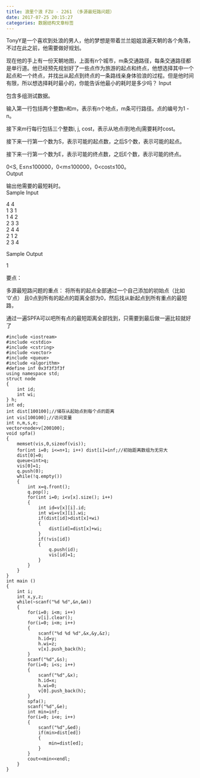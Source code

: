 ```yaml
---
title: 浪里个浪 FZU - 2261 （多源最短路问题）
date: 2017-07-25 20:15:27
categories: 数据结构文章标签
---
```

  
TonyY是一个喜欢到处浪的男人，他的梦想是带着兰兰姐姐浪遍天朝的各个角落，不过在此之前，他需要做好规划。  
  
现在他的手上有一份天朝地图，上面有n个城市，m条交通路径，每条交通路径都是单行道。他已经预先规划好了一些点作为旅游的起点和终点，他想选择其中一个起点和一个终点，并找出从起点到终点的一条路线亲身体验浪的过程。但是他时间有限，所以想选择耗时最小的，你能告诉他最小的耗时是多少吗？ <!-- more --> 
Input  
  
包含多组测试数据。  
  
输入第一行包括两个整数n和m，表示有n个地点，m条可行路径。点的编号为1 - n。  
  
接下来m行每行包括三个整数i, j, cost，表示从地点i到地点j需要耗时cost。  
  
接下来一行第一个数为S，表示可能的起点数，之后S个数，表示可能的起点。  
  
接下来一行第一个数为E，表示可能的终点数，之后E个数，表示可能的终点。  
  
0<S, E≤n≤100000，0<m≤100000，0<cost≤100。  
Output  
  
输出他需要的最短耗时。  
Sample Input  
  
4 4  
1 3 1  
1 4 2  
2 3 3  
2 4 4  
2 1 2  
2 3 4  
  
Sample Output  
  

1

要点：  

多源最短路问题的重点： 将所有的起点全部通过一个自己添加的初始点（比如 ‘0’点） 且0点到所有的起点的距离全部为0，然后找从新起点到所有重点的最短路，

通过一遍SPFA可以吧所有点的最短距离全部找到，只需要到最后做一遍比较就好了  

    
    
    #include <iostream>
    #include <cstdio>
    #include <cstring>
    #include <vector>
    #include <queue>
    #include <algorithm>
    #define inf 0x3f3f3f3f
    using namespace std;
    struct node
    {
        int id;
        int wi;
    } h;
    int ed;
    int dist[100100];//储存从起始点到每个点的距离
    int vis[100100];//访问变量
    int n,m,s,e;
    vector<node>v[200100];
    void spfa()
    {
        memset(vis,0,sizeof(vis));
        for(int i=0; i<=n+1; i++) dist[i]=inf;//初始距离数组为无穷大
        dist[0]=0;
        queue<int>q;
        vis[0]=1;
        q.push(0);
        while(!q.empty())
        {
            int x=q.front();
            q.pop();
            for(int i=0; i<v[x].size(); i++)
            {
                int id=v[x][i].id;
                int wi=v[x][i].wi;
                if(dist[id]>dist[x]+wi)
                {
                    dist[id]=dist[x]+wi;
                }
                if(!vis[id])
                {
                    q.push(id);
                    vis[id]=1;
                }
            }
        }
    }
    int main ()
    {
        int i;
        int x,y,z;
        while(~scanf("%d %d",&n,&m))
        {
            for(i=0; i<m; i++)
                v[i].clear();
            for(i=0; i<m; i++)
            {
                scanf("%d %d %d",&x,&y,&z);
                h.id=y;
                h.wi=z;
                v[x].push_back(h);
            }
            scanf("%d",&s);
            for(i=0; i<s; i++)
            {
                scanf("%d",&x);
                h.id=x;
                h.wi=0;
                v[0].push_back(h);
            }
            spfa();
            scanf("%d",&e);
            int min=inf;
            for(i=0; i<e; i++)
            {
                scanf("%d",&ed);
                if(min>dist[ed])
                {
                    min=dist[ed];
                }
            }
            cout<<min<<endl;
        }
    }
    

  

  

